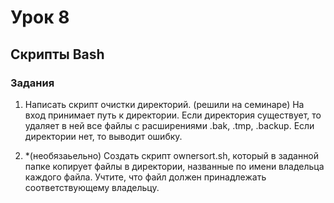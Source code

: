 # Урок 8

## Скрипты Bash

### Задания

1.  Написать скрипт очистки директорий. (решили на семинаре)
На вход принимает путь к директории.
Если директория существует, то удаляет в ней все файлы с расширениями .bak, .tmp, .backup.
Если директории нет, то выводит ошибку.


2. *(необязаьельно) Создать скрипт ownersort.sh, который в заданной папке копирует файлы в директории, названные по имени владельца каждого файла.
Учтите, что файл должен принадлежать соответствующему владельцу.
